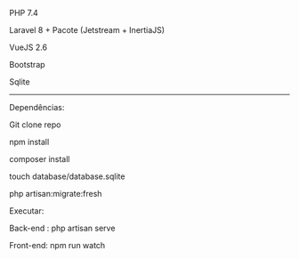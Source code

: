 PHP 7.4

Laravel 8 + Pacote (Jetstream + InertiaJS)

VueJS 2.6

Bootstrap

Sqlite

--------------------------------------------------------------------------------------------------

Dependências:

Git clone repo

npm install

composer install

touch database/database.sqlite

php artisan:migrate:fresh

Executar:

Back-end : php artisan serve

Front-end: npm run watch

